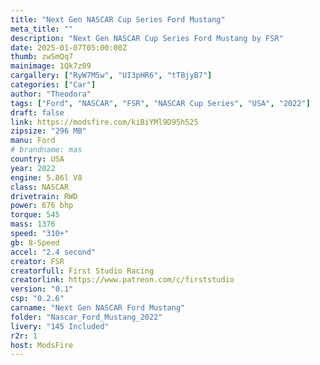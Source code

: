 ```yaml
---
title: "Next Gen NASCAR Cup Series Ford Mustang"
meta_title: ""
description: "Next Gen NASCAR Cup Series Ford Mustang by FSR"
date: 2025-01-07T05:00:00Z
thumb: zwSmQq7
mainimage: 1Qk7z09
cargallery: ["RyW7M5w", "UI3pHR6", "tTBjyB7"]
categories: ["Car"]
author: "Theodora"
tags: ["Ford", "NASCAR", "FSR", "NASCAR Cup Series", "USA", "2022"]
draft: false
link: https://modsfire.com/kiBiYMl9D95h525
zipsize: "296 MB"
manu: Ford
# brandname: mas
country: USA
year: 2022
engine: 5.86l V8
class: NASCAR
drivetrain: RWD
power: 676 bhp 
torque: 545
mass: 1376
speed: "310+"
gb: 8-Speed
accel: "2.4 second"
creator: FSR
creatorfull: First Studio Racing
creatorlink: https://www.patreon.com/c/firststudio
version: "0.1"
csp: "0.2.6"
carname: "Next Gen NASCAR Ford Mustang"
folder: "Nascar_Ford_Mustang_2022"
livery: "145 Included"
r2r: 1
host: ModsFire
---
```


